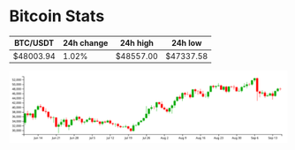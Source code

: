 # Bitcoin Stats

BTC/USDT|24h change|24h high|24h low|
|---|---|---|---|
|$48003.94|1.02%|$48557.00|$47337.58|

<img src="./chart.svg">
